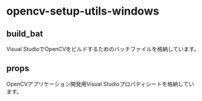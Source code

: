 # opencv-setup-utils-windows

## build_bat

Visual StudioでOpenCVをビルドするためのバッチファイルを格納しています。

## props

OpenCVアプリケーション開発用Visual Studioプロパティシートを格納しています。
